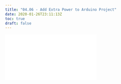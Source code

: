 ```yaml
---
title: "04.06 - Add Extra Power to Arduino Project"
date: 2020-01-26T23:11:13Z
toc: true
draft: false
---
```


![Link to included file content](../../../../arduino/add-extra-power-to-arduino-project.md)
